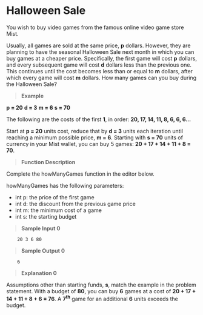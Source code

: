 # Halloween Sale

You wish to buy video games from the famous online video game store Mist.

Usually, all games are sold at the same price, **p** dollars. However, 
they are planning to have the seasonal Halloween Sale next month 
in which you can buy games at a cheaper price. Specifically, 
the first game will cost **p** dollars, and every subsequent game will 
cost **d** dollars less than the previous one. This continues until the 
cost becomes less than or equal to **m** dollars, after which every game 
will cost **m** dollars. How many games can you buy during the Halloween Sale?

>**Example**

**p = 20**
**d = 3**
**m = 6**
**s = 70**

The following are the costs of the first **1**, in order:
    **20, 17, 14, 11, 8, 6, 6, 6...**

Start at **p = 20** units cost, reduce that by **d = 3** units each iteration 
until reaching a minimum possible price, **m = 6**. Starting with **s = 70** 
units of currency in your Mist wallet, you can buy 5 games: 
**20 + 17 + 14 + 11 + 8 = 70**.

>**Function Description**

Complete the howManyGames function in the editor below.

howManyGames has the following parameters:

- int p: the price of the first game
- int d: the discount from the previous game price
- int m: the minimum cost of a game
- int s: the starting budget


> **Sample Input 0**
```
    20 3 6 80
```

> **Sample Output 0**
```
    6
```

> **Explanation 0**

Assumptions other than starting funds, **s**, match the example in the problem 
statement. With a budget of **80**, you can buy **6** games at a cost 
of **20 + 17 + 14 + 11 + 8 + 6 = 76**. A **7<sup>th</sup>** game for an 
additional **6** units exceeds the budget.